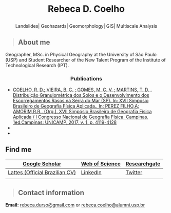 
   #  <p align="center">Rebeca D. Coelho </p>  
   


<p align="center"> Landslides| Geohazards| Geomorphology| GIS| Multiscale Analysis </p> 


> ## About me
Geographer, MSc. in Physical Geography at the University of São Paulo (USP) and Student Researcher of the New Talent Program of the Institute of Technological Research (IPT). 



### <p align="center">Publications </p> 


- [COELHO, R. D.; VIEIRA, B. C. ; GOMES, M. C. V. ; MARTINS, T. D. . Distribuição Granulométrica dos Solos e o Desenvolvimento dos Escorregamentos Rasos na Serra do Mar (SP). In: XVII Simpósio Brasileiro de Geografia Física Aplicada.. In: PEREZ FILHO,A; AMORIM,R.R.. (Org.). XVII Simpósio Brasileiro de Geografia Física Aplicada / I Congresso Nacional de Geografia Física. Campinas. 1ed.Campinas: UNICAMP, 2017, v. 1, p. 4119-4128](https://ocs.ige.unicamp.br/ojs/sbgfa/article/view/2565)
-
-

## Find me

| [Google Scholar](https://scholar.google.com.br/citations?hl=pt-BR&user=H17um_wAAAAJ)  	|  [Web of Science](https://publons.com/researcher/3131939/rebeca-durco-coelho) 	|  [Researchgate](https://www.researchgate.net/profile/Rebeca_Coelho2)  	|   	   	
|---	|---	|---	|
| [Lattes (Official Brazilian CV)](http://buscatextual.cnpq.br/buscatextual/visualizacv.do?metodo=apresentar&id=K4324962P9)   	|   [LinkedIn](https://www.linkedin.com/in/rebeca-dur%C3%A7o-coelho-35b699159)  	| [Twitter](https://www.twitter.com/RebecaDurso)   	| 
|   	|   	|   	|




> ## Contact information

**Email:** [rebeca.durso@gmail.com](mailto:rebeca.durso@gmail.com)   or  [rebeca.coelho@alumni.usp.br](mailto:rebeca.coelho@usp.br)





